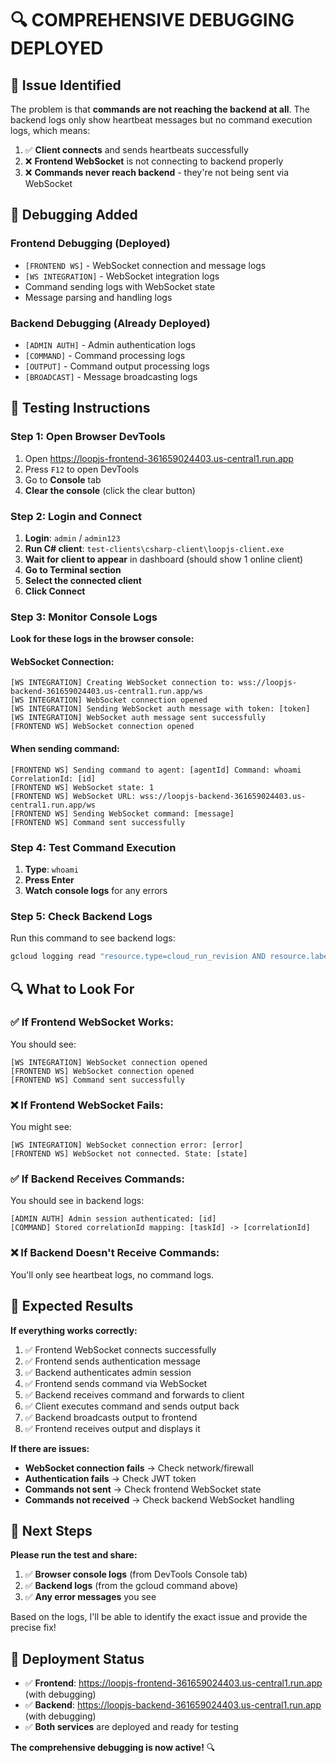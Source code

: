 # 🔍 COMPREHENSIVE DEBUGGING DEPLOYED

## 🎯 **Issue Identified**

The problem is that **commands are not reaching the backend at all**. The backend logs only show heartbeat messages but no command execution logs, which means:

1. ✅ **Client connects** and sends heartbeats successfully
2. ❌ **Frontend WebSocket** is not connecting to backend properly  
3. ❌ **Commands never reach backend** - they're not being sent via WebSocket

## 🔧 **Debugging Added**

### **Frontend Debugging** (Deployed)
- `[FRONTEND WS]` - WebSocket connection and message logs
- `[WS INTEGRATION]` - WebSocket integration logs
- Command sending logs with WebSocket state
- Message parsing and handling logs

### **Backend Debugging** (Already Deployed)
- `[ADMIN AUTH]` - Admin authentication logs
- `[COMMAND]` - Command processing logs
- `[OUTPUT]` - Command output processing logs
- `[BROADCAST]` - Message broadcasting logs

## 🧪 **Testing Instructions**

### **Step 1: Open Browser DevTools**
1. Open https://loopjs-frontend-361659024403.us-central1.run.app
2. Press `F12` to open DevTools
3. Go to **Console** tab
4. **Clear the console** (click the clear button)

### **Step 2: Login and Connect**
1. **Login**: `admin` / `admin123`
2. **Run C# client**: `test-clients\csharp-client\loopjs-client.exe`
3. **Wait for client to appear** in dashboard (should show 1 online client)
4. **Go to Terminal section**
5. **Select the connected client**
6. **Click Connect**

### **Step 3: Monitor Console Logs**

**Look for these logs in the browser console:**

#### **WebSocket Connection:**
```
[WS INTEGRATION] Creating WebSocket connection to: wss://loopjs-backend-361659024403.us-central1.run.app/ws
[WS INTEGRATION] WebSocket connection opened
[WS INTEGRATION] Sending WebSocket auth message with token: [token]
[WS INTEGRATION] WebSocket auth message sent successfully
[FRONTEND WS] WebSocket connection opened
```

#### **When sending command:**
```
[FRONTEND WS] Sending command to agent: [agentId] Command: whoami CorrelationId: [id]
[FRONTEND WS] WebSocket state: 1
[FRONTEND WS] WebSocket URL: wss://loopjs-backend-361659024403.us-central1.run.app/ws
[FRONTEND WS] Sending WebSocket command: [message]
[FRONTEND WS] Command sent successfully
```

### **Step 4: Test Command Execution**
1. **Type**: `whoami`
2. **Press Enter**
3. **Watch console logs** for any errors

### **Step 5: Check Backend Logs**
Run this command to see backend logs:
```bash
gcloud logging read "resource.type=cloud_run_revision AND resource.labels.service_name=loopjs-backend" --project code-assist-470813 --limit 20 --format json | ConvertFrom-Json | Where-Object {$_.textPayload -match "ADMIN|COMMAND|OUTPUT|BROADCAST"} | Select-Object textPayload, timestamp
```

## 🔍 **What to Look For**

### **✅ If Frontend WebSocket Works:**
You should see:
```
[WS INTEGRATION] WebSocket connection opened
[FRONTEND WS] WebSocket connection opened
[FRONTEND WS] Command sent successfully
```

### **❌ If Frontend WebSocket Fails:**
You might see:
```
[WS INTEGRATION] WebSocket connection error: [error]
[FRONTEND WS] WebSocket not connected. State: [state]
```

### **✅ If Backend Receives Commands:**
You should see in backend logs:
```
[ADMIN AUTH] Admin session authenticated: [id]
[COMMAND] Stored correlationId mapping: [taskId] -> [correlationId]
```

### **❌ If Backend Doesn't Receive Commands:**
You'll only see heartbeat logs, no command logs.

## 🎯 **Expected Results**

**If everything works correctly:**
1. ✅ Frontend WebSocket connects successfully
2. ✅ Frontend sends authentication message
3. ✅ Backend authenticates admin session
4. ✅ Frontend sends command via WebSocket
5. ✅ Backend receives command and forwards to client
6. ✅ Client executes command and sends output back
7. ✅ Backend broadcasts output to frontend
8. ✅ Frontend receives output and displays it

**If there are issues:**
- **WebSocket connection fails** → Check network/firewall
- **Authentication fails** → Check JWT token
- **Commands not sent** → Check frontend WebSocket state
- **Commands not received** → Check backend WebSocket handling

## 📝 **Next Steps**

**Please run the test and share:**
1. ✅ **Browser console logs** (from DevTools Console tab)
2. ✅ **Backend logs** (from the gcloud command above)
3. ✅ **Any error messages** you see

Based on the logs, I'll be able to identify the exact issue and provide the precise fix!

## 🚀 **Deployment Status**

- ✅ **Frontend**: https://loopjs-frontend-361659024403.us-central1.run.app (with debugging)
- ✅ **Backend**: https://loopjs-backend-361659024403.us-central1.run.app (with debugging)
- ✅ **Both services** are deployed and ready for testing

**The comprehensive debugging is now active!** 🔍
